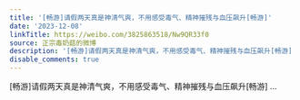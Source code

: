 ```yaml
---
title: '[畅游]请假两天真是神清气爽，不用感受毒气、精神摧残与血压飙升[畅游]'
date: '2023-12-08'
linkTitle: https://weibo.com/3825863518/Nw9QR33f0
source: 正宗毒奶菇的微博
description: '[畅游]请假两天真是神清气爽，不用感受毒气、精神摧残与血压飙升[畅游]  ...'
disable_comments: true
---
```

[畅游]请假两天真是神清气爽，不用感受毒气、精神摧残与血压飙升[畅游]  ...